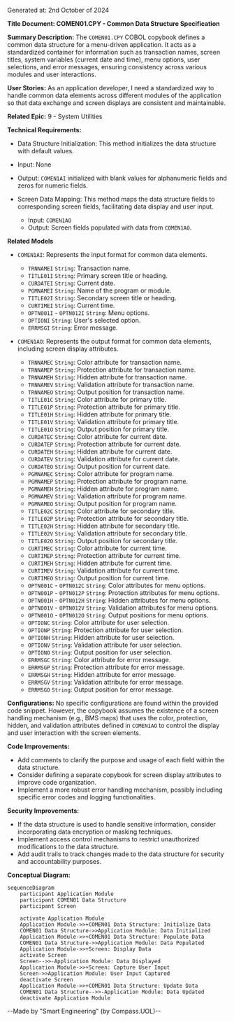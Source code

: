 Generated at: 2nd October of 2024

**Title Document: COMEN01.CPY - Common Data Structure Specification**

**Summary Description:**
The `COMEN01.CPY` COBOL copybook defines a common data structure for a menu-driven application. It acts as a standardized container for information such as transaction names, screen titles, system variables (current date and time), menu options, user selections, and error messages, ensuring consistency across various modules and user interactions.

**User Stories:**
As an application developer, I need a standardized way to handle common data elements across different modules of the application so that data exchange and screen displays are consistent and maintainable.

**Related Epic:** 9 - System Utilities

**Technical Requirements:**

-  Data Structure Initialization: This method initializes the data structure with default values.
  - Input: None
  - Output: `COMEN1AI` initialized with blank values for alphanumeric fields and zeros for numeric fields.

- Screen Data Mapping: This method maps the data structure fields to corresponding screen fields, facilitating data display and user input.
  - Input: `COMEN1AO`
  - Output: Screen fields populated with data from `COMEN1AO`.

**Related Models**

- `COMEN1AI`: Represents the input format for common data elements.
  - `TRNNAMEI` `String`: Transaction name.
  - `TITLE01I` `String`: Primary screen title or heading.
  - `CURDATEI` `String`: Current date.
  - `PGMNAMEI` `String`: Name of the program or module.
  - `TITLE02I` `String`: Secondary screen title or heading.
  - `CURTIMEI` `String`: Current time.
  - `OPTN001I` - `OPTN012I` `String`: Menu options.
  - `OPTIONI` `String`: User's selected option.
  - `ERRMSGI` `String`: Error message.

- `COMEN1AO`: Represents the output format for common data elements, including screen display attributes.
  - `TRNNAMEC` `String`: Color attribute for transaction name.
  - `TRNNAMEP` `String`: Protection attribute for transaction name.
  - `TRNNAMEH` `String`: Hidden attribute for transaction name.
  - `TRNNAMEV` `String`: Validation attribute for transaction name.
  - `TRNNAMEO` `String`: Output position for transaction name.
  - `TITLE01C` `String`: Color attribute for primary title.
  - `TITLE01P` `String`: Protection attribute for primary title.
  - `TITLE01H` `String`: Hidden attribute for primary title.
  - `TITLE01V` `String`: Validation attribute for primary title.
  - `TITLE01O` `String`: Output position for primary title.
  - `CURDATEC` `String`: Color attribute for current date.
  - `CURDATEP` `String`: Protection attribute for current date.
  - `CURDATEH` `String`: Hidden attribute for current date.
  - `CURDATEV` `String`: Validation attribute for current date.
  - `CURDATEO` `String`: Output position for current date.
  - `PGMNAMEC` `String`: Color attribute for program name.
  - `PGMNAMEP` `String`: Protection attribute for program name.
  - `PGMNAMEH` `String`: Hidden attribute for program name.
  - `PGMNAMEV` `String`: Validation attribute for program name.
  - `PGMNAMEO` `String`: Output position for program name.
  - `TITLE02C` `String`: Color attribute for secondary title.
  - `TITLE02P` `String`: Protection attribute for secondary title.
  - `TITLE02H` `String`: Hidden attribute for secondary title.
  - `TITLE02V` `String`: Validation attribute for secondary title.
  - `TITLE02O` `String`: Output position for secondary title.
  - `CURTIMEC` `String`: Color attribute for current time.
  - `CURTIMEP` `String`: Protection attribute for current time.
  - `CURTIMEH` `String`: Hidden attribute for current time.
  - `CURTIMEV` `String`: Validation attribute for current time.
  - `CURTIMEO` `String`: Output position for current time.
  - `OPTN001C` - `OPTN012C` `String`: Color attributes for menu options.
  - `OPTN001P` - `OPTN012P` `String`: Protection attributes for menu options.
  - `OPTN001H` - `OPTN012H` `String`: Hidden attributes for menu options.
  - `OPTN001V` - `OPTN012V` `String`: Validation attributes for menu options.
  - `OPTN001O` - `OPTN012O` `String`: Output positions for menu options.
  - `OPTIONC` `String`: Color attribute for user selection.
  - `OPTIONP` `String`: Protection attribute for user selection.
  - `OPTIONH` `String`: Hidden attribute for user selection.
  - `OPTIONV` `String`: Validation attribute for user selection.
  - `OPTIONO` `String`: Output position for user selection.
  - `ERRMSGC` `String`: Color attribute for error message.
  - `ERRMSGP` `String`: Protection attribute for error message.
  - `ERRMSGH` `String`: Hidden attribute for error message.
  - `ERRMSGV` `String`: Validation attribute for error message.
  - `ERRMSGO` `String`: Output position for error message.

**Configurations:**
No specific configurations are found within the provided code snippet. However, the copybook assumes the existence of a screen handling mechanism (e.g., BMS maps) that uses the color, protection, hidden, and validation attributes defined in `COMEN1AO` to control the display and user interaction with the screen elements.

**Code Improvements:**

- Add comments to clarify the purpose and usage of each field within the data structure.
- Consider defining a separate copybook for screen display attributes to improve code organization.
- Implement a more robust error handling mechanism, possibly including specific error codes and logging functionalities.

**Security Improvements:**

- If the data structure is used to handle sensitive information, consider incorporating data encryption or masking techniques.
- Implement access control mechanisms to restrict unauthorized modifications to the data structure.
- Add audit trails to track changes made to the data structure for security and accountability purposes.

**Conceptual Diagram:**

```mermaid
sequenceDiagram
    participant Application Module
    participant COMEN01 Data Structure
    participant Screen

    activate Application Module
    Application Module->>+COMEN01 Data Structure: Initialize Data
    COMEN01 Data Structure->>Application Module: Data Initialized
    Application Module->>+COMEN01 Data Structure: Populate Data
    COMEN01 Data Structure->>Application Module: Data Populated
    Application Module->>+Screen: Display Data
    activate Screen
    Screen-->>-Application Module: Data Displayed
    Application Module->>+Screen: Capture User Input
    Screen->>Application Module: User Input Captured
    deactivate Screen
    Application Module->>+COMEN01 Data Structure: Update Data
    COMEN01 Data Structure-->>-Application Module: Data Updated
    deactivate Application Module
```

--Made by "Smart Engineering" (by Compass.UOL)--